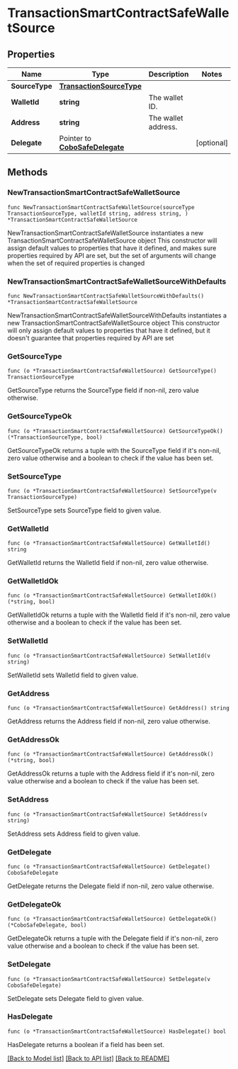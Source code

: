 # TransactionSmartContractSafeWalletSource

## Properties

Name | Type | Description | Notes
------------ | ------------- | ------------- | -------------
**SourceType** | [**TransactionSourceType**](TransactionSourceType.md) |  | 
**WalletId** | **string** | The wallet ID. | 
**Address** | **string** | The wallet address. | 
**Delegate** | Pointer to [**CoboSafeDelegate**](CoboSafeDelegate.md) |  | [optional] 

## Methods

### NewTransactionSmartContractSafeWalletSource

`func NewTransactionSmartContractSafeWalletSource(sourceType TransactionSourceType, walletId string, address string, ) *TransactionSmartContractSafeWalletSource`

NewTransactionSmartContractSafeWalletSource instantiates a new TransactionSmartContractSafeWalletSource object
This constructor will assign default values to properties that have it defined,
and makes sure properties required by API are set, but the set of arguments
will change when the set of required properties is changed

### NewTransactionSmartContractSafeWalletSourceWithDefaults

`func NewTransactionSmartContractSafeWalletSourceWithDefaults() *TransactionSmartContractSafeWalletSource`

NewTransactionSmartContractSafeWalletSourceWithDefaults instantiates a new TransactionSmartContractSafeWalletSource object
This constructor will only assign default values to properties that have it defined,
but it doesn't guarantee that properties required by API are set

### GetSourceType

`func (o *TransactionSmartContractSafeWalletSource) GetSourceType() TransactionSourceType`

GetSourceType returns the SourceType field if non-nil, zero value otherwise.

### GetSourceTypeOk

`func (o *TransactionSmartContractSafeWalletSource) GetSourceTypeOk() (*TransactionSourceType, bool)`

GetSourceTypeOk returns a tuple with the SourceType field if it's non-nil, zero value otherwise
and a boolean to check if the value has been set.

### SetSourceType

`func (o *TransactionSmartContractSafeWalletSource) SetSourceType(v TransactionSourceType)`

SetSourceType sets SourceType field to given value.


### GetWalletId

`func (o *TransactionSmartContractSafeWalletSource) GetWalletId() string`

GetWalletId returns the WalletId field if non-nil, zero value otherwise.

### GetWalletIdOk

`func (o *TransactionSmartContractSafeWalletSource) GetWalletIdOk() (*string, bool)`

GetWalletIdOk returns a tuple with the WalletId field if it's non-nil, zero value otherwise
and a boolean to check if the value has been set.

### SetWalletId

`func (o *TransactionSmartContractSafeWalletSource) SetWalletId(v string)`

SetWalletId sets WalletId field to given value.


### GetAddress

`func (o *TransactionSmartContractSafeWalletSource) GetAddress() string`

GetAddress returns the Address field if non-nil, zero value otherwise.

### GetAddressOk

`func (o *TransactionSmartContractSafeWalletSource) GetAddressOk() (*string, bool)`

GetAddressOk returns a tuple with the Address field if it's non-nil, zero value otherwise
and a boolean to check if the value has been set.

### SetAddress

`func (o *TransactionSmartContractSafeWalletSource) SetAddress(v string)`

SetAddress sets Address field to given value.


### GetDelegate

`func (o *TransactionSmartContractSafeWalletSource) GetDelegate() CoboSafeDelegate`

GetDelegate returns the Delegate field if non-nil, zero value otherwise.

### GetDelegateOk

`func (o *TransactionSmartContractSafeWalletSource) GetDelegateOk() (*CoboSafeDelegate, bool)`

GetDelegateOk returns a tuple with the Delegate field if it's non-nil, zero value otherwise
and a boolean to check if the value has been set.

### SetDelegate

`func (o *TransactionSmartContractSafeWalletSource) SetDelegate(v CoboSafeDelegate)`

SetDelegate sets Delegate field to given value.

### HasDelegate

`func (o *TransactionSmartContractSafeWalletSource) HasDelegate() bool`

HasDelegate returns a boolean if a field has been set.


[[Back to Model list]](../README.md#documentation-for-models) [[Back to API list]](../README.md#documentation-for-api-endpoints) [[Back to README]](../README.md)


